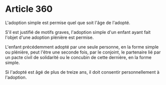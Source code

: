 # Article 360

<p>L'adoption simple est permise quel que soit l'âge de l'adopté.</p><p>S'il est justifié de motifs graves, l'adoption simple d'un enfant ayant fait l'objet d'une adoption plénière est permise.</p><p>L'enfant précédemment adopté par une seule personne, en la forme simple ou plénière, peut l'être une seconde fois, par le conjoint, le partenaire lié par un pacte civil de solidarité ou le concubin de cette dernière, en la forme simple.</p><p>Si l'adopté est âgé de plus de treize ans, il doit consentir personnellement à l'adoption.</p>